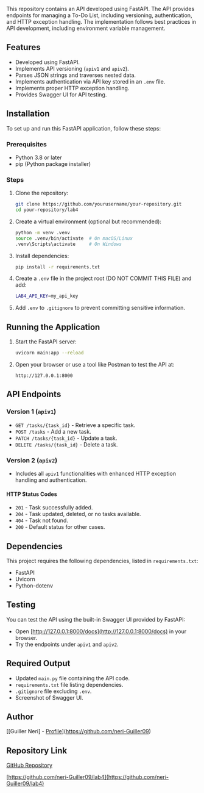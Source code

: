 This repository contains an API developed using FastAPI. The API provides endpoints for managing a To-Do List, including versioning, authentication, and HTTP exception handling. The implementation follows best practices in API development, including environment variable management.

## Features

- Developed using FastAPI.
- Implements API versioning (`apiv1` and `apiv2`).
- Parses JSON strings and traverses nested data.
- Implements authentication via API key stored in an `.env` file.
- Implements proper HTTP exception handling.
- Provides Swagger UI for API testing.

## Installation

To set up and run this FastAPI application, follow these steps:

### Prerequisites

- Python 3.8 or later
- pip (Python package installer)

### Steps

1. Clone the repository:
   ```sh
   git clone https://github.com/yourusername/your-repository.git
   cd your-repository/lab4
   ```
2. Create a virtual environment (optional but recommended):
   ```sh
   python -m venv .venv
   source .venv/bin/activate  # On macOS/Linux
   .venv\Scripts\activate     # On Windows
   ```
3. Install dependencies:
   ```sh
   pip install -r requirements.txt
   ```
4. Create a `.env` file in the project root (DO NOT COMMIT THIS FILE) and add:
   ```sh
   LAB4_API_KEY=my_api_key
   ```
5. Add `.env` to `.gitignore` to prevent committing sensitive information.

## Running the Application

1. Start the FastAPI server:
   ```sh
   uvicorn main:app --reload
   ```
2. Open your browser or use a tool like Postman to test the API at:
   ```
   http://127.0.0.1:8000
   ```

## API Endpoints

### Version 1 (`apiv1`)

- `GET /tasks/{task_id}` - Retrieve a specific task.
- `POST /tasks` - Add a new task.
- `PATCH /tasks/{task_id}` - Update a task.
- `DELETE /tasks/{task_id}` - Delete a task.

### Version 2 (`apiv2`)

- Includes all `apiv1` functionalities with enhanced HTTP exception handling and authentication.

#### HTTP Status Codes

- `201` - Task successfully added.
- `204` - Task updated, deleted, or no tasks available.
- `404` - Task not found.
- `200` - Default status for other cases.

## Dependencies

This project requires the following dependencies, listed in `requirements.txt`:

- FastAPI
- Uvicorn
- Python-dotenv

## Testing

You can test the API using the built-in Swagger UI provided by FastAPI:

- Open [http://127.0.0.1:8000/docs](http://127.0.0.1:8000/docs) in your browser.
- Try the endpoints under `apiv1` and `apiv2`.

## Required Output

- Updated `main.py` file containing the API code.
- `requirements.txt` file listing dependencies.
- `.gitignore` file excluding `.env`.
- Screenshot of Swagger UI.

## Author

[[Guiller Neri] - [](https://github.com/yourusername)[Profile](https://github.com/yourusername)](https://github.com/neri-Guiller09)

## Repository Link

[GitHub Repository](https://github.com/yourusername/your-repository)

[https://github.com/neri-Guiller09/lab4](https://github.com/neri-Guiller09/lab4)
